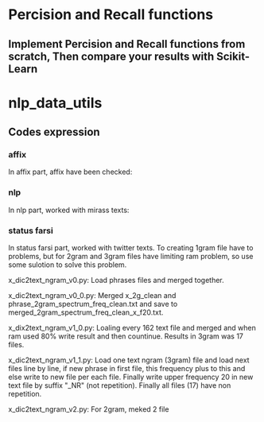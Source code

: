 # Percision and Recall functions

## Implement Percision and Recall functions from scratch, Then compare your results with Scikit-Learn

# nlp_data_utils


## Codes expression 


### affix

In affix part, affix  have been checked:



### nlp

In nlp part, worked with mirass texts:


### status farsi

In status farsi part, worked with twitter texts.
To creating 1gram file have to problems, but for 2gram and 3gram files have limiting ram problem, so use some sulotion to solve this problem.

x_dic2text_ngram_v0.py:
Load phrases files and merged together.

x_dic2text_ngram_v0_0.py:
Merged x_2g_clean and phrase_2gram_spectrum_freq_clean.txt and save to merged_2gram_spectrum_freq_clean_x_f20.txt.

x_dix2text_ngram_v1_0.py:
Loaling every 162 text file and merged and when ram used 80% write result and then countinue. Results in 3gram was 17 files.

x_dic2text_ngram_v1_1.py:
Load one text ngram (3gram) file and load next files line by line, if new phrase in first file, this frequency plus to this and else write to new file per each file. Finally write upper frequency 20 in new text file by suffix "_NR" (not repetition). Finally all files (17) have non repetition.

x_dic2text_ngram_v2.py:
For 2gram, meked 2 file 



